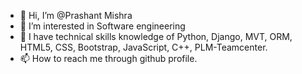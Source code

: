 - 👋 Hi, I’m @Prashant Mishra
- 👀 I’m interested in Software engineering
- 🌱 I have technical skills knowledge of Python, Django, MVT, ORM, HTML5, CSS, Bootstrap, JavaScript, C++, PLM-Teamcenter.
- 📫 How to reach me through github profile.
<!---
PrashantMish/PrashantMish is a ✨ special ✨ repository because its `README.md` (this file) appears on your GitHub profile.
You can click the Preview link to take a look at your changes.
--->
